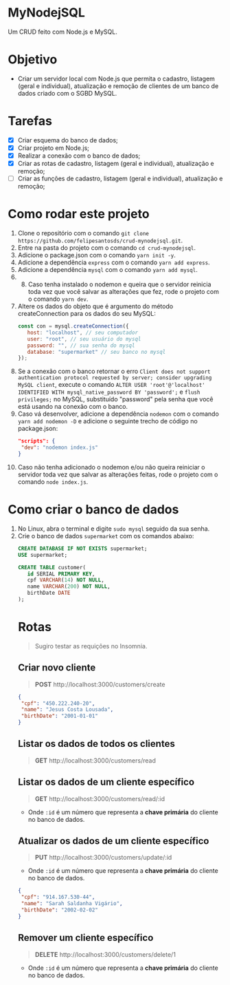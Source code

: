 # MyNodejSQL

Um CRUD feito com Node.js e MySQL.

# Objetivo

- Criar um servidor local com Node.js que permita o cadastro, listagem (geral e individual), atualização e remoção de clientes de um banco de dados criado com o SGBD MySQL.

# Tarefas
- [x] Criar esquema do banco de dados;
- [x] Criar projeto em Node.js;
- [x] Realizar a conexão com o banco de dados;
- [x] Criar as rotas de cadastro, listagem (geral e individual), atualização e remoção;
- [ ] Criar as funções de cadastro, listagem (geral e individual), atualização e remoção;

# Como rodar este projeto
1. Clone o repositório com o comando `git clone https://github.com/felipesantosds/crud-mynodejsql.git`.
2. Entre na pasta do projeto com o comando `cd crud-mynodejsql`.
3. Adicione o package.json com o comando `yarn init -y`.
4. Adicione a dependência `express` com o comando `yarn add express`.
5. Adicione a dependência `mysql` com o comando `yarn add mysql`.
6. 8. Caso tenha instalado o nodemon e queira que o servidor reinicia toda vez que você salvar as alterações que fez, rode o projeto com o comando `yarn dev`.
7. Altere os dados do objeto que é argumento do método createConnection para os dados do seu MySQL:
   ```javascript
   const con = mysql.createConnection({
      host: "localhost", // seu computador
      user: "root", // seu usuário do mysql
      password: "", // sua senha do mysql
      database: "supermarket" // seu banco no mysql
   });
   ```
8. Se a conexão com o banco retornar o erro `Client does not support authentication protocol requested by server; consider upgrading MySQL client`, execute o comando `ALTER USER 'root'@'localhost' IDENTIFIED WITH mysql_native_password BY 'password';` e `flush privileges;` no MySQL, substituído "password" pela senha que você está usando na conexão com o banco.
9. Caso vá desenvolver, adicione a dependência `nodemon` com o comando `yarn add nodemon -D` e adicione o seguinte trecho de código no package.json:
   ```json
   "scripts": {
    "dev": "nodemon index.js"
   }
   ```
10. Caso não tenha adicionado o nodemon e/ou não queira reiniciar o servidor toda vez que salvar as alterações feitas, rode o projeto com o comando `node index.js`.

# Como criar o banco de dados
1. No Linux, abra o terminal e digite `sudo mysql` seguido da sua senha.
2. Crie o banco de dados `supermarket` com os comandos abaixo:
   ```sql
   CREATE DATABASE IF NOT EXISTS supermarket;
   USE supermarket;

   CREATE TABLE customer(
      id SERIAL PRIMARY KEY,
      cpf VARCHAR(14) NOT NULL,
      name VARCHAR(200) NOT NULL,
      birthDate DATE
   );
   ```
   # Rotas
   > Sugiro testar as requições no Insomnia.
   ## Criar novo cliente
   > **POST** http://localhost:3000/customers/create
   ```json
   {
	"cpf": "450.222.240-20",
	"name": "Jesus Costa Lousada",
	"birthDate": "2001-01-01"
   }
   ```
   ## Listar os dados de todos os clientes
   > **GET** http://localhost:3000/customers/read
   ## Listar os dados de um cliente específico
   > **GET** http://localhost:3000/customers/read/:id
   - Onde `:id` é um número que representa a **chave primária** do cliente no banco de dados.
   ## Atualizar os dados de um cliente específico
   > **PUT** http://localhost:3000/customers/update/:id
   - Onde `:id` é um número que representa a **chave primária** do cliente no banco de dados.
   ```json
   {
	"cpf": "914.167.530-44",
	"name": "Sarah Saldanha Vigário",
	"birthDate": "2002-02-02"
   }
   ```
   ## Remover um cliente específico
   > **DELETE** http://localhost:3000/customers/delete/1
   - Onde `:id` é um número que representa a **chave primária** do cliente no banco de dados.
